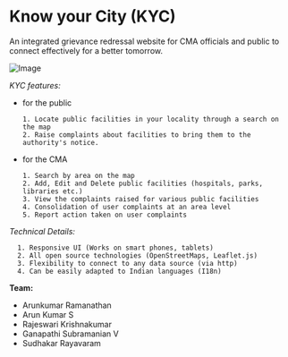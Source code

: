 Know your City (KYC)
===

An integrated grievance redressal website for CMA officials and public to connect effectively for a better tomorrow.

![Image](https://raw.github.com/tncma/kyc/master/kyc.png)

*KYC features:*

- for the public

      1. Locate public facilities in your locality through a search on the map
      2. Raise complaints about facilities to bring them to the authority's notice.

- for the CMA

      1. Search by area on the map
      2. Add, Edit and Delete public facilities (hospitals, parks, libraries etc.)
      3. View the complaints raised for various public facilities
      4. Consolidation of user complaints at an area level
      5. Report action taken on user complaints


*Technical Details:*

      1. Responsive UI (Works on smart phones, tablets)
      2. All open source technologies (OpenStreetMaps, Leaflet.js)
      3. Flexibility to connect to any data source (via http)
      4. Can be easily adapted to Indian languages (I18n)
      

**Team:**

- Arunkumar Ramanathan
- Arun Kumar S
- Rajeswari Krishnakumar
- Ganapathi Subramanian V
- Sudhakar Rayavaram
